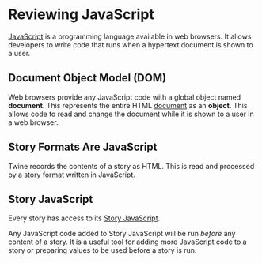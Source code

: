 # Reviewing JavaScript

[JavaScript](https://developer.mozilla.org/en-US/docs/Web/JavaScript) is a programming language available in web browsers. It allows developers to write code that runs when a hypertext document is shown to a user.

## Document Object Model (DOM)

Web browsers provide any JavaScript code with a global object named **document**. This represents the entire HTML [document](https://developer.mozilla.org/en-US/docs/Web/API/Document) as an **object**. This allows code to read and change the document while it is shown to a user in a web browser.

## Story Formats Are JavaScript

Twine records the contents of a story as HTML. This is read and processed by a [story format](../terms/terms_storyformats.md) written in JavaScript.

## Story JavaScript

Every story has access to its [Story JavaScript](../introduction/twine2_passages_view.md#edit-story-javascript).

Any JavaScript code added to Story JavaScript will be run *before* any content of a story. It is a useful tool for adding more JavaScript code to a story or preparing values to be used before a story is run.
